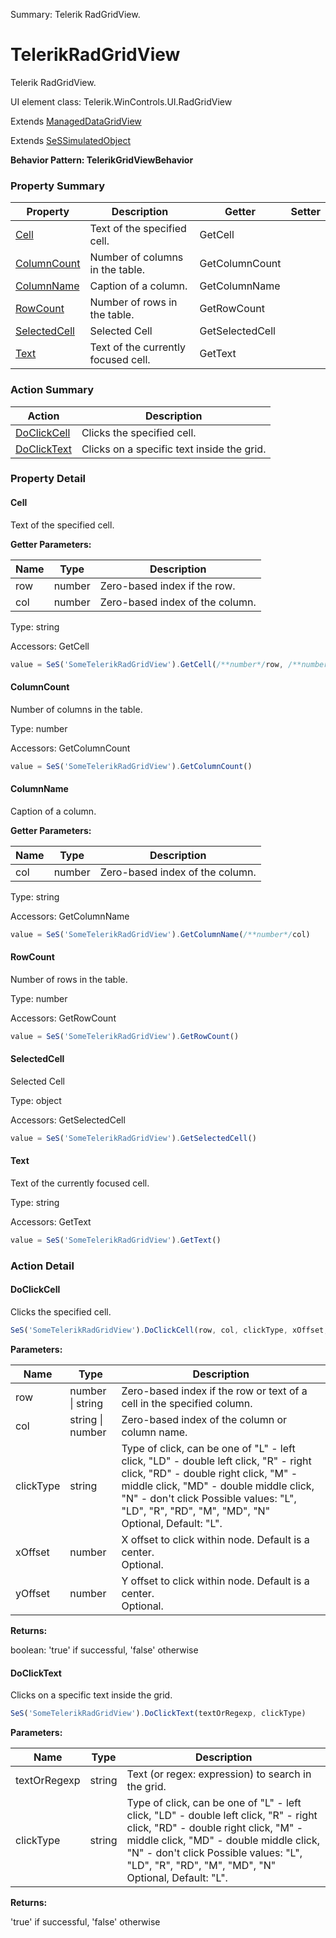 Summary: Telerik RadGridView.

# TelerikRadGridView

Telerik RadGridView.
 
UI element class: Telerik.WinControls.UI.RadGridView

Extends [ManagedDataGridView](ManagedDataGridView.md)

Extends [SeSSimulatedObject](SeSSimulatedObject.md)





**Behavior Pattern: TelerikGridViewBehavior**


<!-- ============================== property summary ========================== -->



### Property Summary
| **Property** | **Description** | **Getter** | **Setter** |
| ------------ | --------------- | ---------- | ---------- |
| [Cell](#cell) | Text of the specified cell. | GetCell |  |
| [ColumnCount](#columncount) | Number of columns in the table. | GetColumnCount |  |
| [ColumnName](#columnname) | Caption of a column. | GetColumnName |  |
| [RowCount](#rowcount) | Number of rows in the table. | GetRowCount |  |
| [SelectedCell](#selectedcell) | Selected Cell | GetSelectedCell |  |
| [Text](#text) | Text of the currently focused cell. | GetText |  |



<!-- ============================== action summary ========================== -->



### Action Summary
|  **Action** | **Description** | 
| ----------- | --------------- |
|  [DoClickCell](#doclickcell) | Clicks the specified cell. |
|  [DoClickText](#doclicktext) | Clicks on a specific text inside the grid. |



<!-- ============================== property detail ========================== -->

### Property Detail

<a name="Cell"></a>
#### Cell

Text of the specified cell.

**Getter Parameters:**

| **Name** | **Type** | **Description** |
| -------- | -------- | --------------- |  
| row | number | Zero-based index if the row. |
| col | number | Zero-based index of the column. |




Type: string


Accessors: GetCell

```javascript
value = SeS('SomeTelerikRadGridView').GetCell(/**number*/row, /**number*/col)
```


<a name="ColumnCount"></a>
#### ColumnCount

Number of columns in the table.



Type: number


Accessors: GetColumnCount

```javascript
value = SeS('SomeTelerikRadGridView').GetColumnCount()
```


<a name="ColumnName"></a>
#### ColumnName

Caption of a column.

**Getter Parameters:**

| **Name** | **Type** | **Description** |
| -------- | -------- | --------------- |  
| col | number | Zero-based index of the column. |




Type: string


Accessors: GetColumnName

```javascript
value = SeS('SomeTelerikRadGridView').GetColumnName(/**number*/col)
```


<a name="RowCount"></a>
#### RowCount

Number of rows in the table.



Type: number


Accessors: GetRowCount

```javascript
value = SeS('SomeTelerikRadGridView').GetRowCount()
```


<a name="SelectedCell"></a>
#### SelectedCell

Selected Cell



Type: object


Accessors: GetSelectedCell

```javascript
value = SeS('SomeTelerikRadGridView').GetSelectedCell()
```


<a name="Text"></a>
#### Text

Text of the currently focused cell.



Type: string


Accessors: GetText

```javascript
value = SeS('SomeTelerikRadGridView').GetText()
```




<!-- ============================== action detail ========================== -->

### Action Detail

<a name="DoClickCell"></a>    
#### DoClickCell

Clicks the specified cell.

```javascript
SeS('SomeTelerikRadGridView').DoClickCell(row, col, clickType, xOffset, yOffset)
```


**Parameters:**

|  **Name** | **Type** | **Description** |
| ---------- | -------- | --------------- |
| row | number \| string |  Zero-based index if the row or text of a cell in the specified column. |
| col | string \| number |  Zero-based index of the column or column name. |
| clickType | string |  Type of click, can be one of "L" - left click, "LD" - double left click, "R" - right click, "RD" - double right click, "M" - middle click, "MD" - double middle click, "N" - don't click Possible values: "L", "LD", "R", "RD", "M", "MD", "N"<br>Optional, Default: "L". |
| xOffset | number |  X offset to click within node. Default is a center.<br>Optional. |
| yOffset | number |  Y offset to click within node. Default is a center.<br>Optional. |




**Returns:**

boolean: 'true' if successful, 'false' otherwise



<a name="see.also.telerikradgridview.doclickcell"></a>

<a name="DoClickText"></a>    
#### DoClickText

Clicks on a specific text inside the grid.

```javascript
SeS('SomeTelerikRadGridView').DoClickText(textOrRegexp, clickType)
```


**Parameters:**

|  **Name** | **Type** | **Description** |
| ---------- | -------- | --------------- |
| textOrRegexp | string |  Text (or regex: expression) to search in the grid. |
| clickType | string |  Type of click, can be one of "L" - left click, "LD" - double left click, "R" - right click, "RD" - double right click, "M" - middle click, "MD" - double middle click, "N" - don't click Possible values: "L", "LD", "R", "RD", "M", "MD", "N"<br>Optional, Default: "L". |




**Returns:**

'true' if successful, 'false' otherwise



<a name="see.also.telerikradgridview.doclicktext"></a>

  

